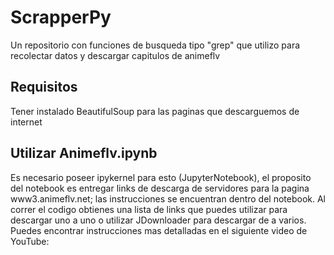 # ScrapperPy
Un repositorio con funciones de busqueda tipo "grep" que utilizo para recolectar datos y descargar capitulos de animeflv

## Requisitos
Tener instalado BeautifulSoup para las paginas que descarguemos de internet

## Utilizar Animeflv.ipynb
Es necesario poseer ipykernel para esto (JupyterNotebook), el proposito del notebook es entregar links de descarga de servidores para la pagina www3.animeflv.net; las instrucciones se encuentran dentro del notebook.
Al correr el codigo obtienes una lista de links que puedes utilizar para descargar uno a uno o utilizar JDownloader para descargar de a varios.
Puedes encontrar instrucciones mas detalladas en el siguiente video de YouTube:

